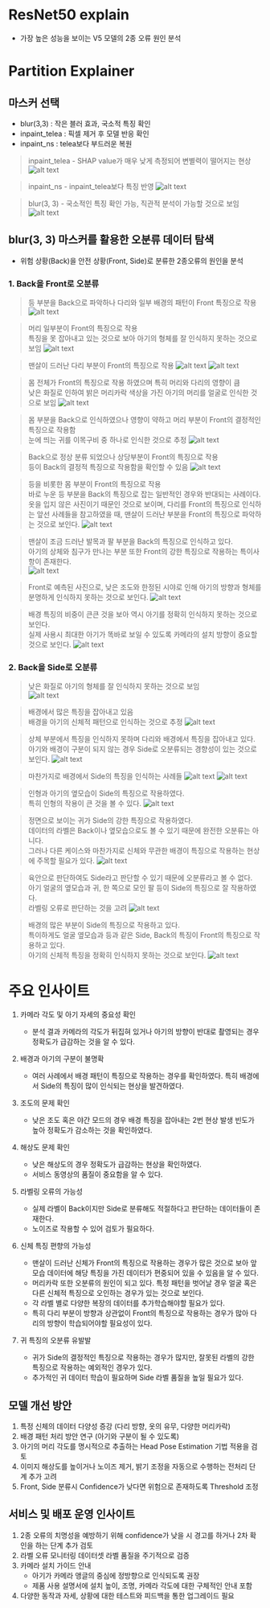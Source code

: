 # ResNet50 explain

- 가장 높은 성능을 보이는 V5 모델의 2종 오류 원인 분석

# Partition Explainer

## 마스커 선택
- blur(3,3) : 작은 블러 효과, 국소적 특징 확인
- inpaint_telea : 픽셀 제거 후 모델 반응 확인
- inpaint_ns : telea보다 부드러운 복원


> inpaint_telea - SHAP value가 매우 낮게 측정되어 변별력이 떨어지는 현상
![alt text](example_plots/image.png)

> inpaint_ns - inpaint_telea보다 특징 반영
![alt text](example_plots/image-1.png)

> blur(3, 3) - 국소적인 특징 확인 가능, 직관적 분석이 가능할 것으로 보임
![alt text](example_plots/image-2.png)

## blur(3, 3) 마스커를 활용한 오분류 데이터 탐색
- 위험 상황(Back)을 안전 상황(Front, Side)로 분류한 2종오류의 원인을 분석

### 1. Back을 Front로 오분류

> 등 부분을 Back으로 파악하나 다리와 일부 배경의 패턴이 Front 특징으로 작용
![alt text](example_plots/121.png)

> 머리 일부분이 Front의 특징으로 작용</br>
특징을 못 잡아내고 있는 것으로 보아 아기의 형체를 잘 인식하지 못하는 것으로 보임
![alt text](example_plots/output11.png)

> 맨살이 드러난 다리 부분이 Front의 특징으로 작용
![alt text](example_plots/image-3.png)
![alt text](example_plots/image-4.png)

> 몸 전체가 Front의 특징으로 작용 하였으며 특히 머리와 다리의 영향이 큼</br>
낮은 화질로 인하여 밝은 머리카락 색상을 가진 아기의 머리를 얼굴로 인식한 것으로 보임
![alt text](example_plots/image-6.png)

> 몸 부분을 Back으로 인식하였으나 영향이 약하고 머리 부분이 Front의 결정적인 특징으로 작용함</br>
눈에 띄는 귀를 이목구비 중 하나로 인식한 것으로 추정
![alt text](example_plots/image-7.png)


> Back으로 정상 분류 되었으나 상당부분이 Front의 특징으로 작용</br>
등이 Back의 결정적 특징으로 작용함을 확인할 수 있음
![alt text](example_plots/image-5.png)

> 등을 비롯한 몸 부분이 Front의 특징으로 작용</br>
바로 누운 등 부분을 Back의 특징으로 잡는 일반적인 경우와 반대되는 사례이다.</br>
옷을 입지 않은 사진이기 때문인 것으로 보이며, 다리를 Front의 특징으로 인식하는 앞선 사례들을 참고하였을 때, 맨살이 드러난 부분을 Front의 특징으로 파악하는 것으로 보인다.
![alt text](example_plots/image-8.png)

> 맨살이 조금 드러난 발목과 팔 부분을 Back의 특징으로 인식하고 있다.</br>
아기의 상체와 침구가 만나는 부분 또한 Front의 강한 특징으로 작용하는 특이사항이 존재한다.</br>
![alt text](example_plots/image-9.png)

> Front로 예측된 사진으로, 낮은 조도와 한정된 시야로 인해 아기의 방향과 형체를 분명하게 인식하지 못하는 것으로 보인다.
![alt text](example_plots/image-10.png)

> 배경 특징의 비중이 큰큰 것을 보아 역시 아기를 정확히 인식하지 못하는 것으로 보인다.</br>
실제 사용시 최대한 아기가 똑바로 보일 수 있도록 카메라의 설치 방향이 중요할 것으로 보인다.
![alt text](example_plots/image-11.png)

### 2. Back을 Side로 오분류

> 낮은 화질로 아기의 형체를 잘 인식하지 못하는 것으로 보임</br>
![alt text](example_plots2/image.png)

> 배경에서 많은 특징을 잡아내고 있음</br>
배경을 아기의 신체적 패턴으로 인식하는 것으로 추정
![alt text](example_plots2/image-1.png)

> 상체 부분에서 특징을 인식하지 못하며 다리와 배경에서 특징을 잡아내고 있다.</br>
아기와 배경이 구분이 되지 않는 경우 Side로 오분류되는 경향성이 있는 것으로 보인다.
![alt text](example_plots2/image-2.png)

> 마찬가지로 배경에서 Side의 특징을 인식하는 사례들
![alt text](example_plots2/image-3.png)
![alt text](example_plots2/image-4.png)

> 인형과 아기의 옆모습이 Side의 특징으로 작용하였다.</br>
특히 인형의 작용이 큰 것을 볼 수 있다.
![alt text](example_plots2/image-5.png)

> 정면으로 보이는 귀가 Side의 강한 특징으로 작용하였다.</br>
데이터의 라벨은 Back이나 옆모습으로도 볼 수 있기 때문에 완전한 오분류는 아니다.</br>
그러나 다른 케이스와 마찬가지로 신체와 무관한 배경이 특징으로 작용하는 현상에 주목할 필요가 있다.
![alt text](example_plots2/image-6.png)

> 육안으로 판단하여도 Side라고 판단할 수 있기 때문에 오분류라고 볼 수 없다.</br>
아기 얼굴의 옆모습과 귀, 한 쪽으로 모인 팔 등이 Side의 특징으로 잘 작용하였다.</br>
라벨링 오류로 판단하는 것을 고려
![alt text](example_plots2/image-7.png)

> 배경의 많은 부분이 Side의 특징으로 작용하고 있다.</br>
특이하게도 얼굴 옆모습과 등과 같은 Side, Back의 특징이 Front의 특징으로 작용하고 있다.</br>
아기의 신체적 특징을 정확히 인식하지 못하는 것으로 보인다.
![alt text](example_plots2/image-8.png)

# 주요 인사이트

1. 카메라 각도 및 아기 자세의 중요성 확인
    - 분석 결과 카메라의 각도가 뒤집혀 있거나 아기의 방향이 반대로 촬영되는 경우 정확도가 급감하는 것을 알 수 있다.

2. 배경과 아기의 구분이 불명확
    - 여러 사례에서 배경 패턴이 특징으로 작용하는 경우를 확인하였다. 특히 배경에서 Side의 특징이 많이 인식되는 현상을 발견하였다.

3. 조도의 문제 확인
    - 낮은 조도 혹은 야간 모드의 경우 배경 특징을 잡아내는 2번 현상 발생 빈도가 높아 정확도가 감소하는 것을 확인하였다.

4. 해상도 문제 확인
    - 낮은 해상도의 경우 정확도가 급감하는 현상을 확인하였다.
    - 서비스 동영상의 품질이 중요함을 알 수 있다.

4. 라벨링 오류의 가능성
    - 실제 라벨이 Back이지만 Side로 분류해도 적절하다고 판단하는 데이터들이 존재한다.
    - 노이즈로 작용할 수 있어 검토가 필요하다.

5. 신체 특징 편향의 가능성
    - 맨살이 드러난 신체가 Front의 특징으로 작용하는 경우가 많은 것으로 보아 앞모습 데이터에 해당 특징을 가진 데이터가 편중되어 있을 수 있음을 알 수 있다.
    - 머리카락 또한 오분류의 원인이 되고 있다. 특정 패턴을 벗어날 경우 얼굴 혹은 다른 신체적 특징으로 오인하는 경우가 있는 것으로 보인다.
    - 각 라벨 별로 다양한 복장의 데이터를 추가학습해야할 필요가 있다.
    - 특히 다리 부분이 방향과 상관없이 Front의 특징으로 작용하는 경우가 많아 다리의 방향이 학습되어야할 필요성이 있다.

6. 귀 특징의 오분류 유발발
    - 귀가 Side의 결정적인 특징으로 작용하는 경우가 많지만, 잘못된 라벨의 강한 특징으로 작용하는 예외적인 경우가 있다.
    - 추가적인 귀 데이터 학습이 필요하며 Side 라벨 품질을 높일 필요가 있다.

## 모델 개선 방안
1. 특정 신체의 데이터 다양성 증강 (다리 방향, 옷의 유무, 다양한 머리카락)
2. 배경 패턴 처리 방안 연구 (아기와 구분이 될 수 있도록)
3. 아기의 머리 각도를 명시적으로 추출하는 Head Pose Estimation 기법 적용을 검토
4. 이미지 해상도를 높이거나 노이즈 제거, 밝기 조정을 자동으로 수행하는 전처리 단계 추가 고려
5. Front, Side 분류시 Confidence가 낮다면 위험으로 존재하도록 Threshold 조정

## 서비스 및 배포 운영 인사이트
1. 2종 오류의 치명성을 예방하기 위해 confidence가 낮을 시 경고를 하거나 2차 확인을 하는 단계 추가 검토
2. 라벨 오류 모니터링 데이터셋 라벨 품질을 주기적으로 검증
3. 카메라 설치 가이드 안내
    - 아기가 카메라 앵글의 중심에 정방향으로 인식되도록 권장
    - 제품 사용 설명서에 설치 높이, 조명, 카메라 각도에 대한 구체적인 안내 포함
4. 다양한 동작과 자세, 상황에 대한 테스트와 피드백을 통한 업그레이드 필요







